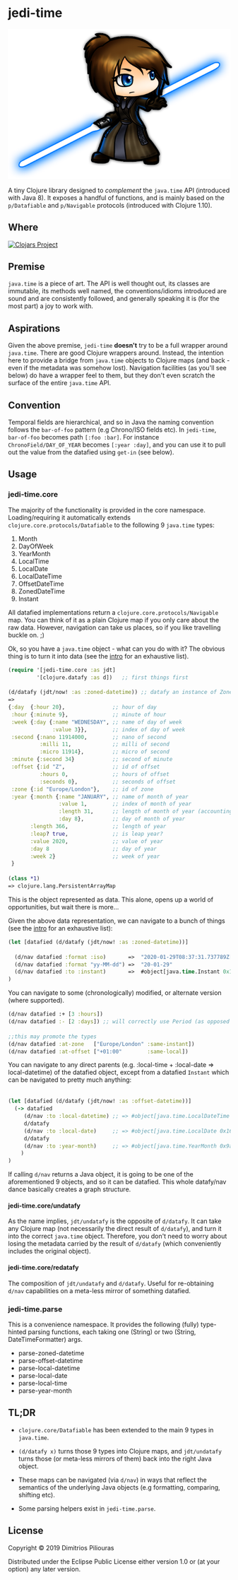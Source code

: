 # jedi-time

![](jedi.png)

A tiny Clojure library designed to _complement_ the `java.time` API (introduced with Java 8).
It exposes a handful of functions, and is mainly based on the `p/Datafiable` and `p/Navigable` protocols 
(introduced with Clojure 1.10).

## Where

[![Clojars Project](https://clojars.org/jedi-time/latest-version.svg)](https://clojars.org/jedi-time)

## Premise 
`java.time` is a piece of art. The API is well thought out, its classes are immutable, its methods well named, 
the conventions/idioms introduced are sound and are consistently followed, and generally speaking it is (for the most part)
 a joy to work with.

## Aspirations
 
 Given the above premise, `jedi-time` **doesn't** try to be a full wrapper around `java.time`. There are good Clojure wrappers around.
 Instead, the intention here to provide a bridge from `java.time` objects to Clojure maps (and back - even if 
 the metadata was somehow lost). Navigation facilities (as you'll see below) do have a wrapper feel to them, but they don't even scratch the surface of the entire `java.time` API.  

## Convention
Temporal fields are hierarchical, and so in Java the naming convention follows the `bar-of-foo` pattern (e.g Chrono/ISO fields etc).
In `jedi-time`, `bar-of-foo` becomes path `[:foo :bar]`. For instance `ChronoField/DAY_OF_YEAR` becomes `[:year :day]`, 
and you can use it to pull out the value from the datafied  using `get-in` (see below). 

## Usage

### jedi-time.core

The majority of the functionality is provided in the core namespace. 
Loading/requiring it automatically extends `clojure.core.protocols/Datafiable` to the following 9 `java.time` types:

1. Month
2. DayOfWeek 
3. YearMonth
4. LocalTime
5. LocalDate
6. LocalDateTime
7. OffsetDateTime
8. ZonedDateTime
9. Instant

All datafied implementations return a `clojure.core.protocols/Navigable` map. 
You can think of it as a plain Clojure map if you only care about the raw data. 
However, navigation can take us places, so if you like travelling buckle on. ;) 

Ok, so you have a `java.time` object - what can you do with it? The obvious thing is to turn it into data 
(see the [intro](doc/intro.md) for an exhaustive list).

```clj
(require '[jedi-time.core :as jdt]
         '[clojure.datafy :as d])   ;; first things first

(d/datafy (jdt/now! :as :zoned-datetime)) ;; datafy an instance of ZonedDateTime
=> 
{:day  {:hour 20},               ;; hour of day
 :hour {:minute 9},              ;; minute of hour
 :week {:day {:name "WEDNESDAY", ;; name of day of week
              :value 3}},        ;; index of day of week
 :second {:nano 11914000,        ;; nano of second
          :milli 11,             ;; milli of second 
          :micro 11914},         ;; micro of second 
 :minute {:second 34}            ;; second of minute 
 :offset {:id "Z",               ;; id of offset  
          :hours 0,              ;; hours of offset
          :seconds 0},           ;; seconds of offset 
 :zone {:id "Europe/London"},    ;; id of zone
 :year {:month {:name "JANUARY", ;; name of month of year
                :value 1,        ;; index of month of year 
                :length 31,      ;; length of month of year (accounting for leap years)
                :day 8},         ;; day of month of year
       :length 366,              ;; length of year
       :leap? true,              ;; is leap year?
       :value 2020,              ;; value of year
       :day 8                    ;; day of year 
       :week 2}                  ;; week of year 
 }           

(class *1)
=> clojure.lang.PersistentArrayMap
```
This is the object represented as data. 
This alone, opens up a world of opportunities, but wait there is more...

Given the above data representation, we can navigate to a bunch of things 
(see the [intro](doc/intro.md) for an exhaustive list):

```clj
(let [datafied (d/datafy (jdt/now! :as :zoned-datetime))] 
  
  (d/nav datafied :format :iso)       =>  "2020-01-29T08:37:31.737789Z[Europe/London]"
  (d/nav datafied :format "yy-MM-dd") =>  "20-01-29"
  (d/nav datafied :to :instant)       =>  #object[java.time.Instant 0x19ca0015 "2020-01-29T08:37:31.737789Z"]
)
```
You can navigate to some (chronologically) modified, or alternate version (where supported).

```clj
(d/nav datafied :+ [3 :hours])
(d/nav datafied :- [2 :days]) ;; will correctly use Period (as opposed to Duration)

;;this may promote the types
(d/nav datafied :at-zone   ["Europe/London" :same-instant])
(d/nav datafied :at-offset ["+01:00"        :same-local])  
```

You can navigate to any direct parents (e.g. :local-time + :local-date => local-datetime) 
of the datafied object, except from a datafied `Instant` which can be navigated to pretty much anything: 

```clj

(let [datafied (d/datafy (jdt/now! :as :offset-datetime))] 
  (-> datafied  
     (d/nav :to :local-datetime) ;; => #object[java.time.LocalDateTime 0x7363452f "2020-01-29T10:15:21.399461"]
     d/datafy
     (d/nav :to :local-date)     ;; => #object[java.time.LocalDate 0x167f1c41 "2020-01-29"]
     d/datafy 
     (d/nav :to :year-month)     ;; => #object[java.time.YearMonth 0x9a9de2f "2020-01"]
    )
)

```

If calling `d/nav` returns a Java object, it is going to be one of the aforementioned 9 objects, and so it can be datafied. 
This whole datafy/nav dance basically creates a graph structure.   


#### jedi-time.core/undatafy 

As the name implies, `jdt/undatafy` is the opposite of `d/datafy`.
It can take any Clojure map (not necessarily the direct result of `d/datafy`), 
and turn it into the correct `java.time` object. Therefore, you don't need to worry about losing 
the metadata carried by the result of `d/datafy` (which conveniently includes the original object).

#### jedi-time.core/redatafy 

The composition of `jdt/undatafy` and `d/datafy`. Useful for re-obtaining `d/nav` capabilities on a meta-less mirror of something datafied.  


### jedi-time.parse
This is a convenience namespace. It provides the following (fully) type-hinted parsing functions, 
each taking one (String) or two (String, DateTimeFormatter) args.

- parse-zoned-datetime
- parse-offset-datetime
- parse-local-datetime
- parse-local-date
- parse-local-time
- parse-year-month

## TL;DR 

- `clojure.core/Datafiable` has been extended to the main 9 types in `java.time`.

- `(d/datafy x)` turns those 9 types into Clojure maps, and `jdt/undatafy` turns those (or meta-less mirrors of them) back into the right Java object.

- These maps can be navigated (via `d/nav`) in ways that reflect the semantics of the underlying Java objects (e.g formatting, comparing, shifting etc).  

- Some parsing helpers exist in `jedi-time.parse`.

## License

Copyright © 2019 Dimitrios Piliouras

Distributed under the Eclipse Public License either version 1.0 or (at your option) any later version.
